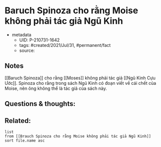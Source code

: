# Baruch Spinoza cho rằng Moise không phải tác giả Ngũ Kinh

- metadata
	- UID: P-210731-1642
	- tags: #created/2021/Jul/31, #permanent/fact 
	- source: 

## Notes
[[Baruch Spinoza]] cho rằng [[Moses]] không phải tác giả [[Ngũ Kinh Cựu Ước]]. Spinoza cho rằng trong sách Ngũ Kinh có đoạn viết về cái chết của Moise, nên ông không thể là tác giả của sách này.

## Questions & thoughts:

## Related:
```dataview
list
from [[Brauch Spinoza cho rằng Moise không phải tác giả Ngũ Kinh]]
sort file.name asc
```
